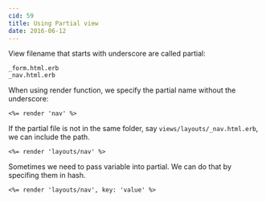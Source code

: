 ```yaml
---
cid: 59
title: Using Partial view
date: 2016-06-12
---
```


View filename that starts with underscore are called partial:

~~~
_form.html.erb
_nav.html.erb
~~~

When using render function, we specify the partial name without the underscore:

~~~
<%= render 'nav' %>
~~~

If the partial file is not in the same folder, say `views/layouts/_nav.html.erb`, we can include the path.

~~~
<%= render 'layouts/nav' %>
~~~

Sometimes we need to pass variable into partial. We can do that by specifing them in hash.

~~~
<%= render 'layouts/nav', key: 'value' %>
~~~